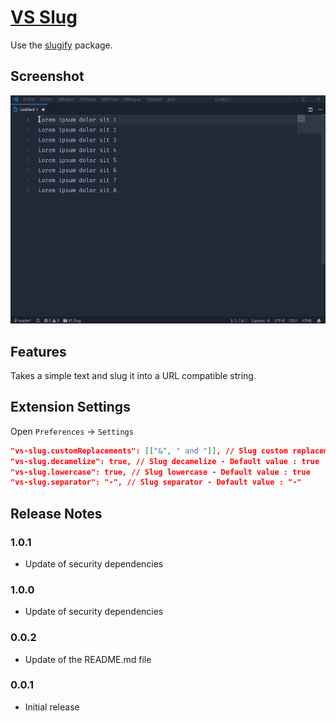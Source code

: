 # [VS Slug](https://marketplace.visualstudio.com/items?itemName=neptunedesign.vs-slug)

Use the [slugify](https://github.com/sindresorhus/slugify) package.

## Screenshot

![Demo](https://raw.githubusercontent.com/NeptuneDesign/vs-slug/master/images/screenshot.gif)

## Features

Takes a simple text and slug it into a URL compatible string.

## Extension Settings

Open `Preferences` -> `Settings`

```json
"vs-slug.customReplacements": [["&", " and "]], // Slug custom replacements - Default value : [["&", " and "]]
"vs-slug.decamelize": true, // Slug decamelize - Default value : true
"vs-slug.lowercase": true, // Slug lowercase - Default value : true
"vs-slug.separator": "-", // Slug separator - Default value : "-"
```

## Release Notes

### 1.0.1

- Update of security dependencies

### 1.0.0

- Update of security dependencies

### 0.0.2

- Update of the README.md file

### 0.0.1

- Initial release
